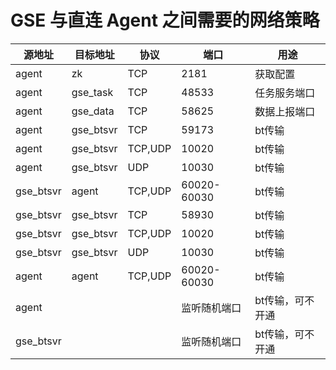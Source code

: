# GSE 与直连 Agent 之间需要的网络策略

源地址|目标地址|协议|端口|用途
   --|--|--|--|--
agent|zk|TCP|2181|获取配置
agent|gse_task|TCP|48533|任务服务端口
agent|gse_data|TCP|58625|数据上报端口
agent|gse_btsvr|TCP|59173|bt传输
agent|gse_btsvr|TCP,UDP|10020|bt传输
agent|gse_btsvr|UDP|10030|bt传输
gse_btsvr|agent|TCP,UDP|60020-60030|bt传输
gse_btsvr|gse_btsvr|TCP|58930|bt传输
gse_btsvr|gse_btsvr|TCP,UDP|10020|bt传输
gse_btsvr|gse_btsvr|UDP|10030|bt传输
agent|agent|TCP,UDP|60020-60030|bt传输
agent|||监听随机端口|bt传输，可不开通
gse_btsvr|||监听随机端口|bt传输，可不开通
